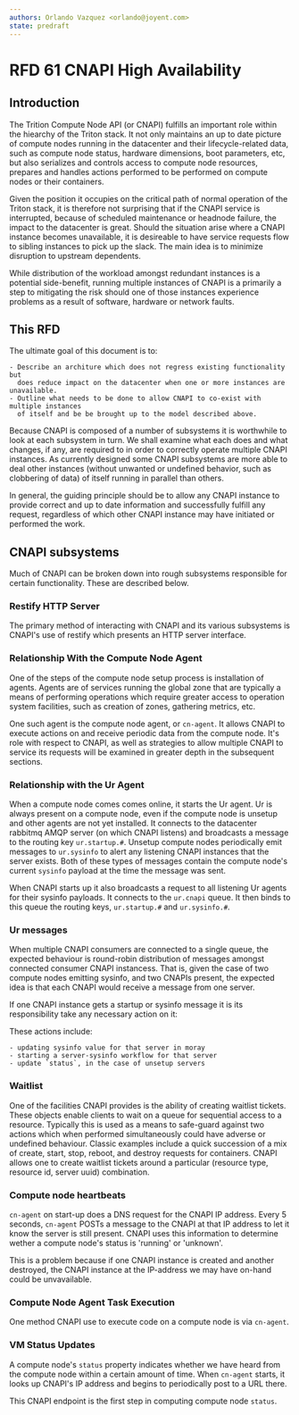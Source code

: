 ```yaml
---
authors: Orlando Vazquez <orlando@joyent.com>
state: predraft
---
```


<!--
    This Source Code Form is subject to the terms of the Mozilla Public
    License, v. 2.0. If a copy of the MPL was not distributed with this
    file, You can obtain one at http://mozilla.org/MPL/2.0/.
-->

<!--
    Copyright 2016 Joyent, Inc.
-->

# RFD 61 CNAPI High Availability

## Introduction

The Trition Compute Node API (or CNAPI) fulfills an important role within the
hiearchy of the Triton stack. It not only maintains an up to date picture of
compute nodes running in the datacenter and their lifecycle-related data, such
as compute node status, hardware dimensions, boot parameters, etc, but also
serializes and controls access to compute node resources, prepares and handles
actions performed to be performed on compute nodes or their containers.

Given the position it occupies on the critical path of normal operation of the
Triton stack, it is therefore not surprising that if the CNAPI service is
interrupted, because of scheduled maintenance or headnode failure, the impact
to the datacenter is great. Should the situation arise where a CNAPI instance
becomes unavailable, it is desireable to have service requests flow to
sibling instances to pick up the slack. The main idea is to minimize disruption to
upstream dependents.

While distribution of the workload amongst redundant instances is a potential
side-benefit, running multiple instances of CNAPI is a primarily a step to
mitigating the risk should one of those instances experience problems as a
result of software, hardware or network faults.

## This RFD

The ultimate goal of this document is to:

    - Describe an architure which does not regress existing functionality but
      does reduce impact on the datacenter when one or more instances are unavailable.
    - Outline what needs to be done to allow CNAPI to co-exist with multiple instances
      of itself and be be brought up to the model described above.

Because CNAPI is composed of a number of subsystems it is worthwhile to look at
each subsystem in turn. We shall examine what each does and what changes, if
any, are required to in order to correctly operate multiple CNAPI instances. As
currently designed some CNAPI subsystems are more able to deal other instances
(without unwanted or undefined behavior, such as clobbering of data) of itself
running in parallel than others.

In general, the guiding principle should be to allow any CNAPI instance to
provide correct and up to date information and successfully fulfill any
request, regardless of which other CNAPI instance may have initiated or
performed the work.


## CNAPI subsystems

Much of CNAPI can be broken down into rough subsystems responsible for certain
functionality. These are described below.


### Restify HTTP Server

The primary method of interacting with CNAPI and its various subsystems is
CNAPI's use of restify which presents an HTTP server interface.


### Relationship With the Compute Node Agent

One of the steps of the compute node setup process is installation of agents.
Agents are of services running the global zone that are typically a means of
performing operations which require greater access to operation system
facilities, such as creation of zones, gathering metrics, etc.

One such agent is the compute node agent, or `cn-agent`. It allows CNAPI to
execute actions on and receive periodic data from the compute node. It's role
with respect to CNAPI, as well as strategies to allow multiple CNAPI to service
its requests will be examined in greater depth in the subsequent sections.


### Relationship with the Ur Agent

When a compute node comes comes online, it starts the Ur agent. Ur is always
present on a compute node, even if the compute node is unsetup and other agents
are not yet installed. It connects to the datacenter rabbitmq AMQP server (on
which CNAPI listens) and broadcasts a message to the routing key
`ur.startup.#`. Unsetup compute nodes periodically emit messages to
`ur.sysinfo` to alert any listening CNAPI instances that the server exists.
Both of these types of messages contain the compute node's current `sysinfo`
payload at the time the message was sent.

When CNAPI starts up it also broadcasts a request to all listening Ur agents
for their sysinfo payloads. It connects to the `ur.cnapi` queue. It then binds
to this queue the routing keys, `ur.startup.#` and `ur.sysinfo.#`. 


### Ur messages

When multiple CNAPI consumers are connected to a single queue, the expected
behaviour is round-robin distribution of messages amongst connected consumer
CNAPI instancess. That is, given the case of two compute nodes emitting
sysinfo, and two CNAPIs present, the expected idea is that each CNAPI would
receive a message from one server.

If one CNAPI instance gets a startup or sysinfo message it is its
responsibility take any necessary action on it:

These actions include:

    - updating sysinfo value for that server in moray
    - starting a server-sysinfo workflow for that server
    - update `status`, in the case of unsetup servers


### Waitlist

One of the facilities CNAPI provides is the ability of creating waitlist
tickets. These objects enable clients to wait on a queue for sequential access
to a resource. Typically this is used as a means to safe-guard against two
actions which when performed simultaneously could have adverse or undefined
behaviour. Classic examples include a quick succession of a mix of create,
start, stop, reboot, and destroy requests for containers. CNAPI allows one to
create waitlist tickets around a particular (resource type, resource id, server
uuid) combination.


### Compute node heartbeats

`cn-agent` on start-up does a DNS request for the CNAPI IP address. Every 5
seconds, `cn-agent` POSTs a message to the CNAPI at that IP address to let 
it know the server is still present. CNAPI uses this information to determine
wether a compute node's status is 'running' or 'unknown'.

This is a problem because if one CNAPI instance is created and another
destroyed, the CNAPI instance at the IP-address we may have on-hand could be
unvavailable.


### Compute Node Agent Task Execution

One method CNAPI use to execute code on a compute node is via `cn-agent`.


### VM Status Updates

A compute node's `status` property indicates whether we have heard from the
compute node within a certain amount of time. When `cn-agent` starts, it looks
up CNAPI's IP address and begins to periodically post to a URL there.

This CNAPI endpoint is the first step in computing compute node `status`.

